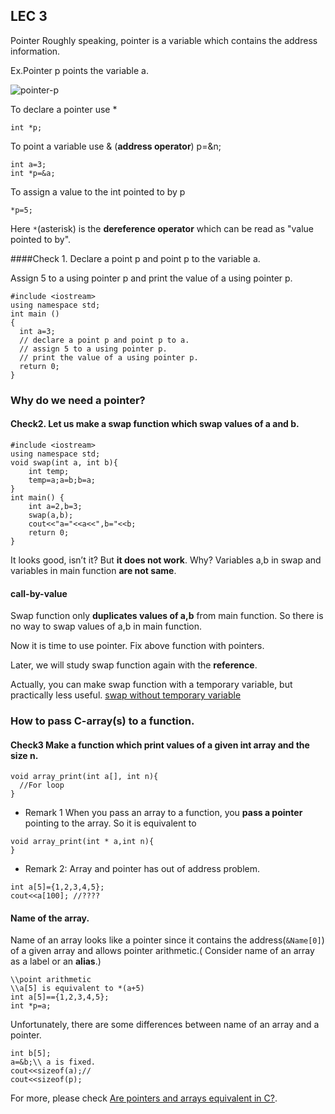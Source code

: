 ## LEC 3

Pointer
Roughly speaking, pointer is a variable which contains the address  information.

Ex.Pointer p points the variable a.

![pointer-p](http://qcc-cs203.github.io/lectures/img/lec3-pointp-a.png)

To declare a pointer use *    

```
int *p;
```

To point a variable use & (**address operator**)
p=&n;

```
int a=3;
int *p=&a;
```
To assign a value to the int pointed to by p
```
*p=5;
```
Here `*`(asterisk)  is  the **dereference operator** which can be read as "value pointed to by".

####Check 1. Declare a point p and point p to the variable a.

Assign 5 to a using pointer p and print the value of a using pointer p.
```
#include <iostream>
using namespace std;
int main ()
{
  int a=3;
  // declare a point p and point p to a.
  // assign 5 to a using pointer p.
  // print the value of a using pointer p.
  return 0;
}
```
<div id="rbutton-2-1-1" data-try="VM8SSho8-qgTEtyX" data-ans="VM8STzdyKNsSRNaq"></div>

### Why do we need a pointer?

#### Check2. Let us make a swap function which swap values of a and b.

```
#include <iostream>
using namespace std;
void swap(int a, int b){
	int temp;
	temp=a;a=b;b=a;	           
}
int main() {
	int a=2,b=3;
	swap(a,b);
	cout<<"a="<<a<<",b="<<b;
	return 0;
}
```
<div id="rbutton-2-2-1" data-try="VM8bIxlvz4UgUHkN" data-ans="VM8gkhlvz4UgUHp6"></div>

It looks good, isn’t it?  But **it does not work**.
Why? 
Variables a,b in swap and variables in main function **are not same**.

#### **call-by-value**
Swap function only **duplicates values of a,b** from main function.
So there is no way to swap values of a,b in main function.

Now it is time to use pointer.
Fix above function with pointers.

Later, we will study swap function again with the **reference**.

Actually, you can make swap function with a temporary variable, but practically less useful.
[swap without temporary variable](http://en.wikipedia.org/wiki/XOR_swap_algorithm)

### How to pass C-array(s) to a function.

#### Check3  Make a function which print values of a given int array and the size n.

```
void array_print(int a[], int n){
  //For loop
}  
```
<div id="rbutton-2-3-1" data-try="VM8omdoggyI0PcEj" data-ans="VM8wVYi3AgRAGSWa"></div>

* Remark 1 When you pass an array to a function, you **pass a pointer** pointing to the array.
So it is equivalent to

```
void array_print(int * a,int n){
}
```

* Remark 2: Array and pointer has out of address problem.

```
int a[5]={1,2,3,4,5};
cout<<a[100]; //????
```

#### Name of the array.

Name of an array looks like a pointer since it contains the address(`&Name[0]`) of a given array and allows pointer arithmetic.( Consider name of an array as a label or an **alias**.) 

```
\\point arithmetic
\\a[5] is equivalent to *(a+5)
int a[5]=={1,2,3,4,5};
int *p=a;
```

Unfortunately, there are some differences between name of an array and a pointer.

```
int b[5];
a=&b;\\ a is fixed.
cout<<sizeof(a);//
cout<<sizeof(p);
```
<div id="rbutton-2-4-1" data-try="VM8omdoggyI0PcEj" data-ans=""></div>


For more, please check [Are pointers and arrays equivalent in  C?](http://eli.thegreenplace.net/2009/10/21/are-pointers-and-arrays-equivalent-in-c).




